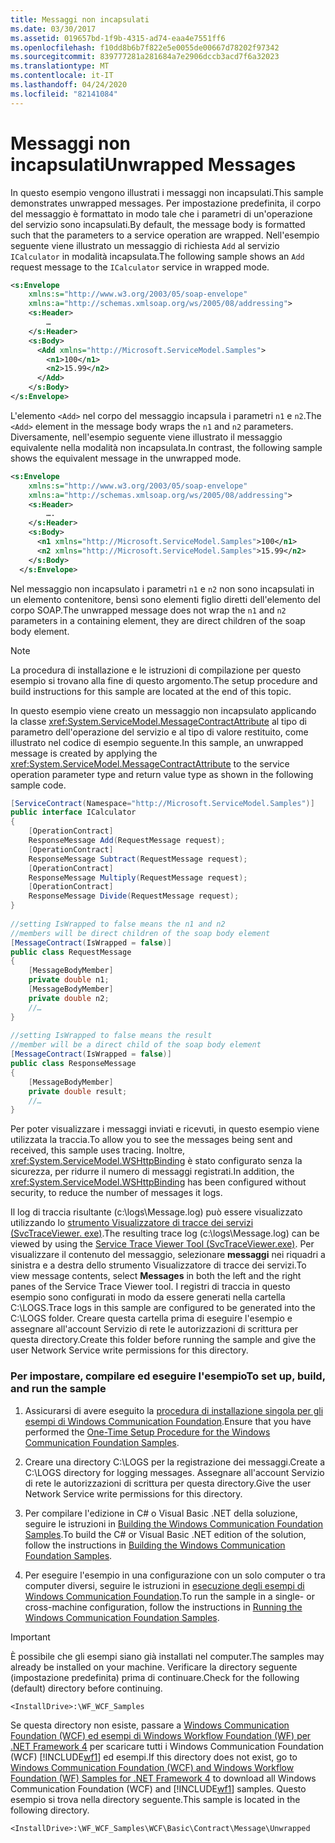 ```yaml
---
title: Messaggi non incapsulati
ms.date: 03/30/2017
ms.assetid: 019657bd-1f9b-4315-ad74-eaa4e7551ff6
ms.openlocfilehash: f10dd8b6b7f822e5e0055de00667d78202f97342
ms.sourcegitcommit: 839777281a281684a7e2906dccb3acd7f6a32023
ms.translationtype: MT
ms.contentlocale: it-IT
ms.lasthandoff: 04/24/2020
ms.locfileid: "82141084"
---
```

# <a name="unwrapped-messages"></a><span data-ttu-id="62940-102">Messaggi non incapsulati</span><span class="sxs-lookup"><span data-stu-id="62940-102">Unwrapped Messages</span></span>
<span data-ttu-id="62940-103">In questo esempio vengono illustrati i messaggi non incapsulati.</span><span class="sxs-lookup"><span data-stu-id="62940-103">This sample demonstrates unwrapped messages.</span></span> <span data-ttu-id="62940-104">Per impostazione predefinita, il corpo del messaggio è formattato in modo tale che i parametri di un'operazione del servizio sono incapsulati.</span><span class="sxs-lookup"><span data-stu-id="62940-104">By default, the message body is formatted such that the parameters to a service operation are wrapped.</span></span> <span data-ttu-id="62940-105">Nell'esempio seguente viene illustrato un messaggio di richiesta `Add` al servizio `ICalculator` in modalità incapsulata.</span><span class="sxs-lookup"><span data-stu-id="62940-105">The following sample shows an `Add` request message to the `ICalculator` service in wrapped mode.</span></span>  
  
```xml  
<s:Envelope
    xmlns:s="http://www.w3.org/2003/05/soap-envelope"  
    xmlns:a="http://schemas.xmlsoap.org/ws/2005/08/addressing">  
    <s:Header>  
        …  
    </s:Header>  
    <s:Body>  
      <Add xmlns="http://Microsoft.ServiceModel.Samples">  
        <n1>100</n1>  
        <n2>15.99</n2>  
      </Add>  
    </s:Body>  
</s:Envelope>  
```  
  
 <span data-ttu-id="62940-106">L'elemento `<Add>` nel corpo del messaggio incapsula i parametri `n1` e `n2`.</span><span class="sxs-lookup"><span data-stu-id="62940-106">The `<Add>` element in the message body wraps the `n1` and `n2` parameters.</span></span> <span data-ttu-id="62940-107">Diversamente, nell'esempio seguente viene illustrato il messaggio equivalente nella modalità non incapsulata.</span><span class="sxs-lookup"><span data-stu-id="62940-107">In contrast, the following sample shows the equivalent message in the unwrapped mode.</span></span>  
  
```xml  
<s:Envelope
    xmlns:s="http://www.w3.org/2003/05/soap-envelope"
    xmlns:a="http://schemas.xmlsoap.org/ws/2005/08/addressing">  
    <s:Header>  
        ….  
    </s:Header>  
    <s:Body>  
      <n1 xmlns="http://Microsoft.ServiceModel.Samples">100</n1>  
      <n2 xmlns="http://Microsoft.ServiceModel.Samples">15.99</n2>  
    </s:Body>  
  </s:Envelope>  
```  
  
 <span data-ttu-id="62940-108">Nel messaggio non incapsulato i parametri `n1` e `n2` non sono incapsulati in un elemento contenitore, bensì sono elementi figlio diretti dell'elemento del corpo SOAP.</span><span class="sxs-lookup"><span data-stu-id="62940-108">The unwrapped message does not wrap the `n1` and `n2` parameters in a containing element, they are direct children of the soap body element.</span></span>  
  
> [!NOTE]
> <span data-ttu-id="62940-109">La procedura di installazione e le istruzioni di compilazione per questo esempio si trovano alla fine di questo argomento.</span><span class="sxs-lookup"><span data-stu-id="62940-109">The setup procedure and build instructions for this sample are located at the end of this topic.</span></span>  
  
 <span data-ttu-id="62940-110">In questo esempio viene creato un messaggio non incapsulato applicando la classe <xref:System.ServiceModel.MessageContractAttribute> al tipo di parametro dell'operazione del servizio e al tipo di valore restituito, come illustrato nel codice di esempio seguente.</span><span class="sxs-lookup"><span data-stu-id="62940-110">In this sample, an unwrapped message is created by applying the <xref:System.ServiceModel.MessageContractAttribute> to the service operation parameter type and return value type as shown in the following sample code.</span></span>  
  
```csharp
[ServiceContract(Namespace="http://Microsoft.ServiceModel.Samples")]  
public interface ICalculator  
{  
    [OperationContract]  
    ResponseMessage Add(RequestMessage request);  
    [OperationContract]  
    ResponseMessage Subtract(RequestMessage request);  
    [OperationContract]  
    ResponseMessage Multiply(RequestMessage request);  
    [OperationContract]  
    ResponseMessage Divide(RequestMessage request);  
}  
  
//setting IsWrapped to false means the n1 and n2  
//members will be direct children of the soap body element  
[MessageContract(IsWrapped = false)]  
public class RequestMessage  
{  
    [MessageBodyMember]  
    private double n1;  
    [MessageBodyMember]  
    private double n2;  
    //…  
}  
  
//setting IsWrapped to false means the result  
//member will be a direct child of the soap body element  
[MessageContract(IsWrapped = false)]  
public class ResponseMessage  
{  
    [MessageBodyMember]  
    private double result;  
    //…  
}  
```  
  
 <span data-ttu-id="62940-111">Per poter visualizzare i messaggi inviati e ricevuti, in questo esempio viene utilizzata la traccia.</span><span class="sxs-lookup"><span data-stu-id="62940-111">To allow you to see the messages being sent and received, this sample uses tracing.</span></span> <span data-ttu-id="62940-112">Inoltre, <xref:System.ServiceModel.WSHttpBinding> è stato configurato senza la sicurezza, per ridurre il numero di messaggi registrati.</span><span class="sxs-lookup"><span data-stu-id="62940-112">In addition, the <xref:System.ServiceModel.WSHttpBinding> has been configured without security, to reduce the number of messages it logs.</span></span>  
  
 <span data-ttu-id="62940-113">Il log di traccia risultante (c:\logs\Message.log) può essere visualizzato utilizzando lo [strumento Visualizzatore di tracce dei servizi (SvcTraceViewer. exe)](../../../../docs/framework/wcf/service-trace-viewer-tool-svctraceviewer-exe.md).</span><span class="sxs-lookup"><span data-stu-id="62940-113">The resulting trace log (c:\logs\Message.log) can be viewed by using the [Service Trace Viewer Tool (SvcTraceViewer.exe)](../../../../docs/framework/wcf/service-trace-viewer-tool-svctraceviewer-exe.md).</span></span> <span data-ttu-id="62940-114">Per visualizzare il contenuto del messaggio, selezionare **messaggi** nei riquadri a sinistra e a destra dello strumento Visualizzatore di tracce dei servizi.</span><span class="sxs-lookup"><span data-stu-id="62940-114">To view message contents, select **Messages** in both the left and the right panes of the Service Trace Viewer tool.</span></span> <span data-ttu-id="62940-115">I registri di traccia in questo esempio sono configurati in modo da essere generati nella cartella C:\LOGS.</span><span class="sxs-lookup"><span data-stu-id="62940-115">Trace logs in this sample are configured to be generated into the C:\LOGS folder.</span></span> <span data-ttu-id="62940-116">Creare questa cartella prima di eseguire l'esempio e assegnare all'account Servizio di rete le autorizzazioni di scrittura per questa directory.</span><span class="sxs-lookup"><span data-stu-id="62940-116">Create this folder before running the sample and give the user Network Service write permissions for this directory.</span></span>  
  
### <a name="to-set-up-build-and-run-the-sample"></a><span data-ttu-id="62940-117">Per impostare, compilare ed eseguire l'esempio</span><span class="sxs-lookup"><span data-stu-id="62940-117">To set up, build, and run the sample</span></span>  
  
1. <span data-ttu-id="62940-118">Assicurarsi di avere eseguito la [procedura di installazione singola per gli esempi di Windows Communication Foundation](../../../../docs/framework/wcf/samples/one-time-setup-procedure-for-the-wcf-samples.md).</span><span class="sxs-lookup"><span data-stu-id="62940-118">Ensure that you have performed the [One-Time Setup Procedure for the Windows Communication Foundation Samples](../../../../docs/framework/wcf/samples/one-time-setup-procedure-for-the-wcf-samples.md).</span></span>  
  
2. <span data-ttu-id="62940-119">Creare una directory C:\LOGS per la registrazione dei messaggi.</span><span class="sxs-lookup"><span data-stu-id="62940-119">Create a C:\LOGS directory for logging messages.</span></span> <span data-ttu-id="62940-120">Assegnare all'account Servizio di rete le autorizzazioni di scrittura per questa directory.</span><span class="sxs-lookup"><span data-stu-id="62940-120">Give the user Network Service write permissions for this directory.</span></span>  
  
3. <span data-ttu-id="62940-121">Per compilare l'edizione in C# o Visual Basic .NET della soluzione, seguire le istruzioni in [Building the Windows Communication Foundation Samples](../../../../docs/framework/wcf/samples/building-the-samples.md).</span><span class="sxs-lookup"><span data-stu-id="62940-121">To build the C# or Visual Basic .NET edition of the solution, follow the instructions in [Building the Windows Communication Foundation Samples](../../../../docs/framework/wcf/samples/building-the-samples.md).</span></span>  
  
4. <span data-ttu-id="62940-122">Per eseguire l'esempio in una configurazione con un solo computer o tra computer diversi, seguire le istruzioni in [esecuzione degli esempi di Windows Communication Foundation](../../../../docs/framework/wcf/samples/running-the-samples.md).</span><span class="sxs-lookup"><span data-stu-id="62940-122">To run the sample in a single- or cross-machine configuration, follow the instructions in [Running the Windows Communication Foundation Samples](../../../../docs/framework/wcf/samples/running-the-samples.md).</span></span>  
  
> [!IMPORTANT]
> <span data-ttu-id="62940-123">È possibile che gli esempi siano già installati nel computer.</span><span class="sxs-lookup"><span data-stu-id="62940-123">The samples may already be installed on your machine.</span></span> <span data-ttu-id="62940-124">Verificare la directory seguente (impostazione predefinita) prima di continuare.</span><span class="sxs-lookup"><span data-stu-id="62940-124">Check for the following (default) directory before continuing.</span></span>  
>
> `<InstallDrive>:\WF_WCF_Samples`  
>
> <span data-ttu-id="62940-125">Se questa directory non esiste, passare a [Windows Communication Foundation (WCF) ed esempi di Windows Workflow Foundation (WF) per .NET Framework 4](https://www.microsoft.com/download/details.aspx?id=21459) per scaricare tutti i Windows Communication Foundation (WCF) [!INCLUDE[wf1](../../../../includes/wf1-md.md)] ed esempi.</span><span class="sxs-lookup"><span data-stu-id="62940-125">If this directory does not exist, go to [Windows Communication Foundation (WCF) and Windows Workflow Foundation (WF) Samples for .NET Framework 4](https://www.microsoft.com/download/details.aspx?id=21459) to download all Windows Communication Foundation (WCF) and [!INCLUDE[wf1](../../../../includes/wf1-md.md)] samples.</span></span> <span data-ttu-id="62940-126">Questo esempio si trova nella directory seguente.</span><span class="sxs-lookup"><span data-stu-id="62940-126">This sample is located in the following directory.</span></span>  
>
> `<InstallDrive>:\WF_WCF_Samples\WCF\Basic\Contract\Message\Unwrapped`  

